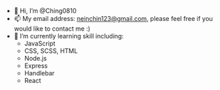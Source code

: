 - 👋 Hi, I’m @Ching0810
- 📫 My email address: neinchin123@gmail.com, please feel free if you would like to contact me :)
- 🌱 I’m currently learning skill including:
  - JavaScript
  - CSS, SCSS, HTML
  - Node.js
  - Express
  - Handlebar
  - React

<!---
Ching0810/Ching0810 is a ✨ special ✨ repository because its `README.md` (this file) appears on your GitHub profile.
You can click the Preview link to take a look at your changes.
--->
